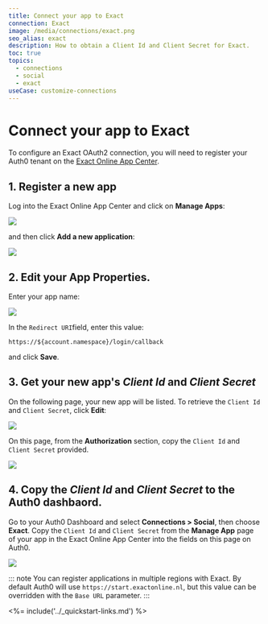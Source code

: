 ```yaml
---
title: Connect your app to Exact
connection: Exact
image: /media/connections/exact.png
seo_alias: exact
description: How to obtain a Client Id and Client Secret for Exact.
toc: true
topics:
  - connections
  - social
  - exact
useCase: customize-connections
---
```


# Connect your app to Exact

To configure an Exact OAuth2 connection, you will need to register your Auth0 tenant on the [Exact Online App Center](https://apps.exactonline.com/).

## 1. Register a new app

Log into the Exact Online App Center and click on **Manage Apps**:

![](/media/articles/connections/social/exact/exact-register-1.png)

and then click **Add a new application**:

![](/media/articles/connections/social/exact/exact-register-2.png)

## 2. Edit your App Properties.

Enter your app name:

![](/media/articles/connections/social/exact/exact-register-3.png)

In the `Redirect URI`field, enter this value:

    https://${account.namespace}/login/callback

and click **Save**.

## 3. Get your new app's *Client Id* and *Client Secret*

On the following page, your new app will be listed. To retrieve the `Client Id` and `Client Secret`, click **Edit**:

![](/media/articles/connections/social/exact/exact-register-4.png)

On this page, from the **Authorization** section, copy the `Client Id` and `Client Secret` provided.

![](/media/articles/connections/social/exact/exact-register-5.png)

## 4. Copy the *Client Id* and *Client Secret* to the Auth0 dashbaord.

Go to your Auth0 Dashboard and select **Connections > Social**, then choose **Exact**. Copy the `Client Id` and `Client Secret` from the **Manage App** page of your app in the Exact Online App Center into the fields on this page on Auth0.

![](/media/articles/connections/social/exact/exact-register-6.png)

::: note
You can register applications in multiple regions with Exact. By default Auth0 will use `https://start.exactonline.nl`, but this value can be overridden with the `Base URL` parameter.
:::

<%= include('../_quickstart-links.md') %>
